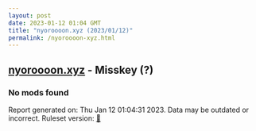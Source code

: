 ```yaml
---
layout: post
date: 2023-01-12 01:04 GMT
title: "nyoroooon.xyz (2023/01/12)"
permalink: /nyoroooon-xyz.html
---
```



## [nyoroooon.xyz](https://nyoroooon.xyz) - Misskey (?)

### No mods found

Report generated on: Thu Jan 12 01:04:31 2023. Data may be outdated or incorrect.
Ruleset version: [🧁](/version-cupcake)
